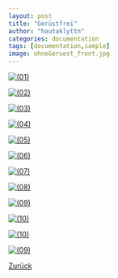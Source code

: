 ```yaml
---
layout: post
title: "Gerüstfrei"
author: "hautaklyttn"
categories: documentation
tags: [documentation,sample]
image: ohneGeruest_front.jpg
---
```


<a href="../assets/img/ohneGeruest_front.jpg" data-lightbox="GFrei" data-title="">![(01)](../assets/img/letztesMauern_front.jpg)</a>

<a href="../assets/img/24_10_2019_(1).jpg" data-lightbox="GFrei" data-title="">![(02)](../assets/img/24_10_2019_(1).jpg)</a>

<a href="../assets/img/24_10_2019_(2).jpg" data-lightbox="GFrei" data-title="">![(03)](../assets/img/24_10_2019_(2).jpg)</a>

<a href="../assets/img/24_10_2019_(3).jpg" data-lightbox="GFrei" data-title="">![(04)](../assets/img/24_10_2019_(3).jpg)</a>

<a href="../assets/img/24_10_2019_(4).jpg" data-lightbox="GFrei" data-title="">![(05)](../assets/img/24_10_2019_(4).jpg)</a>

<a href="../assets/img/24_10_2019_(5).jpg" data-lightbox="GFrei" data-title="">![(06)](../assets/img/24_10_2019_(5).jpg)</a>

<a href="../assets/img/24_10_2019_(6).jpg" data-lightbox="GFrei" data-title="">![(07)](../assets/img/24_10_2019_(6).jpg)</a>

<a href="../assets/img/24_10_2019_(7).jpg" data-lightbox="GFrei" data-title="">![(08)](../assets/img/24_10_2019_(7).jpg)</a>

<a href="../assets/img/24_10_2019_(8).jpg" data-lightbox="GFrei" data-title="">![(09)](../assets/img/24_10_2019_(8).jpg)</a>

<a href="../assets/img/24_10_2019_(9).jpg" data-lightbox="GFrei" data-title="">![(10)](../assets/img/24_10_2019_(9).jpg)</a>

<a href="../assets/img/24_10_2019_(10).jpg" data-lightbox="GFrei" data-title="">![(10)](../assets/img/24_10_2019_(10).jpg)</a>

<a href="../assets/img/24_10_2019_(11).jpg" data-lightbox="GFrei" data-title="">![(09)](../assets/img/24_10_2019_(11).jpg)</a>

[Zurück](/hausblog)  
